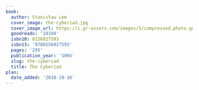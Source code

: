 ```yaml
---
book:
  author: Stanisław Lem
  cover_image: the-cyberiad.jpg
  cover_image_url: https://i.gr-assets.com/images/S/compressed.photo.goodreads.com/books/1166889908l/18194._SX98_.jpg
  goodreads: '18194'
  isbn10: 0156027593
  isbn13: '9780156027595'
  pages: '295'
  publication_year: '1965'
  slug: the-cyberiad
  title: The Cyberiad
plan:
  date_added: '2018-10-16'
---
```

